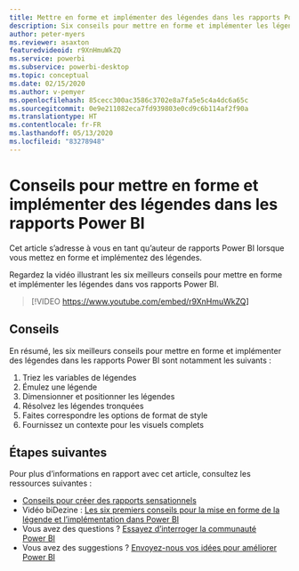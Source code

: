 ```yaml
---
title: Mettre en forme et implémenter des légendes dans les rapports Power BI
description: Six conseils pour mettre en forme et implémenter les légendes dans les visuels de rapports Power BI, dans Power BI Desktop ou dans le service Power BI.
author: peter-myers
ms.reviewer: asaxton
featuredvideoid: r9XnHmuWkZQ
ms.service: powerbi
ms.subservice: powerbi-desktop
ms.topic: conceptual
ms.date: 02/15/2020
ms.author: v-pemyer
ms.openlocfilehash: 85cecc300ac3586c3702e8a7fa5e5c4a4dc6a65c
ms.sourcegitcommit: 0e9e211082eca7fd939803e0cd9c6b114af2f90a
ms.translationtype: HT
ms.contentlocale: fr-FR
ms.lasthandoff: 05/13/2020
ms.locfileid: "83278948"
---
```

# <a name="tips-to-format-and-implement-legends-in-power-bi-reports"></a>Conseils pour mettre en forme et implémenter des légendes dans les rapports Power BI

Cet article s’adresse à vous en tant qu’auteur de rapports Power BI lorsque vous mettez en forme et implémentez des légendes.

Regardez la vidéo illustrant les six meilleurs conseils pour mettre en forme et implémenter les légendes dans vos rapports Power BI.

> [!VIDEO https://www.youtube.com/embed/r9XnHmuWkZQ]

## <a name="tips"></a>Conseils

En résumé, les six meilleurs conseils pour mettre en forme et implémenter des légendes dans les rapports Power BI sont notamment les suivants :

1. Triez les variables de légendes
1. Émulez une légende
1. Dimensionner et positionner les légendes
1. Résolvez les légendes tronquées
1. Faites correspondre les options de format de style
1. Fournissez un contexte pour les visuels complets

## <a name="next-steps"></a>Étapes suivantes

Pour plus d’informations en rapport avec cet article, consultez les ressources suivantes :

- [Conseils pour créer des rapports sensationnels](../create-reports/desktop-tips-and-tricks-for-creating-reports.md)
- Vidéo biDezine : [Les six premiers conseils pour la mise en forme de la légende et l’implémentation dans Power BI](https://www.youtube.com/watch?v=r9XnHmuWkZQ)
- Vous avez des questions ? [Essayez d’interroger la communauté Power BI](https://community.powerbi.com/)
- Vous avez des suggestions ? [Envoyez-nous vos idées pour améliorer Power BI](https://ideas.powerbi.com)

